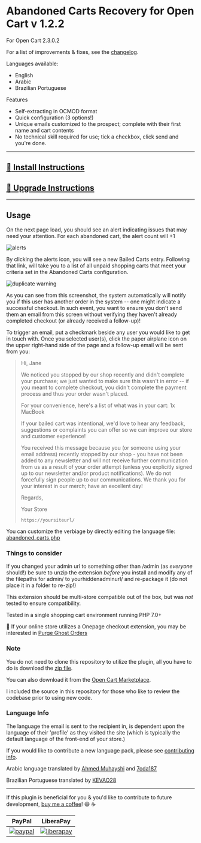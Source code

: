 # Abandoned Carts Recovery for Open Cart v 1.2.2
For Open Cart 2.3.0.2

For a list of improvements & fixes, see the [changelog](changelog.md).

Languages available:
* English
* Arabic
* Brazilian Portuguese

Features
* Self-extracting in OCMOD format
* Quick configuration (3 options!)
* Unique emails customized to the prospect; complete with their first name and cart contents
* No technical skill required for use; tick a checkbox, click send and you're done.

***


## [:link: Install Instructions](installing-instructions.md) ##

## [:link: Upgrade Instructions](upgrade-instructions.md) ##


***

## Usage ##

On the next page load, you should see an alert indicating issues that may need your attention.  For each abandoned cart, the alert count will +1

![alerts](./img/alert.png)

By clicking the alerts icon, you will see a new Bailed Carts entry.  Following that link, will take you to a list of all unpaid shopping carts that meet your criteria set in the Abandoned Carts configuration.

![duplicate warning](./img/duplicate-warning.png)

As you can see from this screenshot, the system automatically will notify you if this user has another order in the system -- one might indicate a successful checkout.  In such event, you want to ensure you don't send them an email from this screen without verifying they haven't already completed checkout (or already received a follow-up)!

To trigger an email, put a checkmark beside any user you would like to get in touch with.  Once you selected user(s), click the paper airplane icon on the upper right-hand side of the page and a follow-up email will be sent from you:
> Hi, Jane
>
> We noticed you stopped by our shop recently and didn't complete your purchase; we just wanted to make sure this wasn't in error -- if you meant to complete checkout, you didn't complete the payment process and thus your order wasn't placed.
>
> For your convenience, here's a list of what was in your cart:
1x MacBook
>
>
> If your bailed cart was intentional, we'd love to hear any feedback, suggestions or complaints you can offer so we can improve our store and customer experience!
>
>
>
> You received this message because you (or someone using your email address) recently stopped by our shop - you have not been added to any newsletter and will not receive further communication from us as a result of your order attempt (unless you explicitly signed up to our newsletter and/or product notifications). We do not forcefully sign people up to our communications.
> We thank you for your interest in our merch; have an excellent day!
>
> Regards,
>
> Your Store
>
> `https://yoursiteurl/`

You can customize the verbiage by directly editing the language file: [abandoned_carts.php](./upload/admin/language/en-gb/extension/module/abandoned_carts.php)

### Things to consider ###
If you changed your admin url to something other  than /admin (as *everyone* should!) be sure to unzip the extension *before* you install and modify any of the filepaths for admin/ to yourhiddenadminurl/ and re-package it (do not place it in a folder to re-zip!)

This extension should be multi-store compatible out of the box, but was *not* tested to ensure compatibility.

Tested in a single shopping cart environment running PHP 7.0+

:ghost: If your online store utilizes a Onepage checkout extension, you may be interested in [Purge Ghost Orders](https://github.com/z0m8i3/purge-ghost-orders-opencart)

### Note ###
You do not need to clone this repository to utilize the plugin, all you have to do is download the
[zip file](./../../releases).

You can also download it from the [Open Cart Marketplace](https://www.opencart.com/index.php?route=marketplace/extension/info&extension_id=33561).

I included the source in this repository for those who like to review the codebase prior to using new code.

### Language Info ###
The language the email is sent to the recipient in, is dependent upon the language of their 'profile' as they visited the site (which is typically the default language of the front-end of your store.)

If you would like to contribute a new language pack, please see [contributing info](CONTRIBUTING.md).

Arabic language translated by [Ahmed Muhayshi](https://github.com/muhayshi) and [7oda187](https://github.com/7oda187)

Brazilian Portuguese translated by [KEVAO28](https://github.com/KEVAO28)

***

If this plugin is beneficial for you & you'd like to contribute to future development, [buy me a coffee](https://www.paypal.me/z0m8i3)! :smile: :coffee:

| PayPal | LiberaPay |
| --- | --- |
| [![paypal](./img/paypal.png)](https://www.paypal.me/z0m8i3) |  [![liberapay](./img/liberapay.svg)](https://liberapay.com/~34984/donate)
